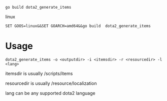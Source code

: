 `go build dota2_generate_items`

linux

`SET GOOS=linux&&SET GOARCH=amd64&&go build  dota2_generate_items`

# Usage
`dota2_generate_items -o <outputdir> -i <itemsdir> -r <resourcedir> -l <lang>`

itemsdir is usually <DOTA2 INSTALL DIR>/scripts/items

resourcedir is usually <DOTA2 INSTALL DIR>/resource/localization

lang can be any supported dota2 language
